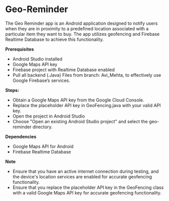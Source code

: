 # Geo-Reminder

The Geo Reminder app is an Android application designed to notify users when they are in proximity
to a predefined location associated with a particular item they want to buy. The app utilizes
geofencing and Firebase Realtime Database to achieve this functionality.

**Prerequisites**

- Android Studio installed
- Google Maps API key
- Firebase project with Realtime Database enabled
- Pull all backend (.Java) Files from branch: Avi_Mehta, to effectively use Google Firebase’s
  services.

**Steps:**

- Obtain a Google Maps API key from the Google Cloud Console.
- Replace the placeholder API key in GeoFencing.java with your valid API key.
- Open the project in Android Studio
- Choose "Open an existing Android Studio project" and select the geo-reminder directory.

**Dependencies**

- Google Maps API for Android
- Firebase Realtime Database

**Note**

- Ensure that you have an active internet connection during testing, and the device's location
  services are enabled for accurate geofencing functionality.
- Ensure that you replace the placeholder API key in the GeoFencing class with a valid Google Maps
  API key for accurate geofencing functionality.

